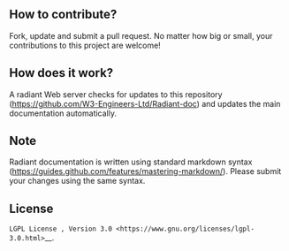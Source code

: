 How to contribute?
------------------

Fork, update and submit a pull request. No matter how big or small, your
contributions to this project are welcome!

How does it work?
-----------------

A radiant Web server checks for updates to this repository
(https://github.com/W3-Engineers-Ltd/Radiant-doc) and updates the main
documentation automatically.

Note
----

Radiant documentation is written using standard markdown syntax
(https://guides.github.com/features/mastering-markdown/). Please submit
your changes using the same syntax.

License
-------

`LGPL License , Version
3.0 <https://www.gnu.org/licenses/lgpl-3.0.html>`__.
